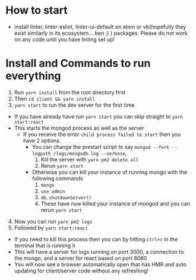 # How to start
* install linter, linter-eslint, linter-ui-default on atom or vb(hopefully they exist similarly in its ecosystem... ben ;) ) packages. Please do not work on any code until you have linting set up!

# Install and Commands to run everything
1. Run `yarn install` from the root directory first
2. Then `cd client && yarn install`
3. `yarn start` to run the dev server for the first time 
  * If you have already have run `yarn start` you can skip straight to `yarn start:react`  
  * This starts the mongod process as well as the server  
    * If you receive the error `child process failed to start` then you have 2 options.  
      - You can change the prestart script to say `mongod --fork --logpath /logs/mongodb.log --verbose`,  
          1. Kill the server with `yarn pm2 delete all`
          2. Rerun `yarn start`  
      - Otherwise you can kill your instance of running mongo with the following commands  
          1. `mongo`  
          2. `use admin`  
          3. `db.shutdownServer()`  
          4. These have now killed your instance of mongod and you can rerun `yarn start`  
  4. Now you can run `yarn pm2 logs`
  5. Followed by `yarn start:react`
  * If you need to kill this process then you can by hitting `ctrl+c` in the terminal that is running it
  * This will have a server for logs running on port 3000, a connection to the mongo, and a server for react based on port 8080
  * You will now see a browser automatically open that has HMR and auto updating for client/server code without any refreshing!
